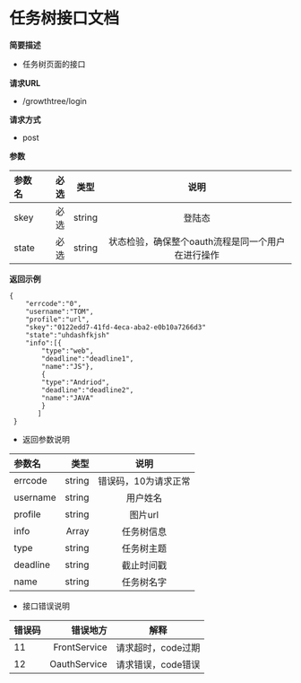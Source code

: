 # 任务树接口文档


**简要描述**
* 任务树页面的接口

**请求URL**
* /growthtree/login

**请求方式**
* post

**参数**

| 参数名     |     必选 |   类型   | 说明 |
| :-------- | --------:| :------: | :------: |
| skey |   必选 |  string  | 登陆态 |
| state   |   必选 |  string  | 状态检验，确保整个oauth流程是同一个用户在进行操作   |

**返回示例**

    {
        "errcode":"0",
        "username":"TOM",
        "profile":"url",
        "skey":"0122edd7-41fd-4eca-aba2-e0b10a7266d3"
        "state":"uhdashfkjsh"
        "info":[{
            "type":"web",
            "deadline":"deadline1",	     
            "name":"JS"},
    		{
    		"type":"Andriod",
            "deadline":"deadline2",	     
            "name":"JAVA"
    		}
           ]
     }


- 返回参数说明

| 参数名      |     类型 |   说明   |
| :-------- | --------:| :------: |
| errcode |   string |  错误码，10为请求正常  |
| username  |   string |  用户姓名  |
| profile   |   string |  图片url  |
| info   |   Array |  任务树信息  |
| type   |   string |  任务树主题  |
| deadline   |   string |  截止时间戳  |
| name   |   string |  任务树名字  |

- 接口错误说明

| 错误码      |     错误地方 |   解释   |
| :-------- | --------:| :------: |
| 11   |   FrontService |  请求超时，code过期  |
| 12   |   OauthService |  请求错误，code错误  |
